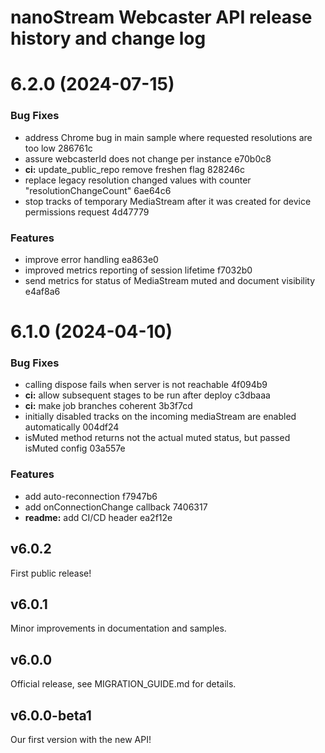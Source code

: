 # nanoStream Webcaster API release history and change log

# 6.2.0 (2024-07-15)


### Bug Fixes

* address Chrome bug in main sample where requested resolutions are too low 286761c
* assure webcasterId does not change per instance e70b0c8
* **ci:** update_public_repo remove freshen flag 828246c
* replace legacy resolution changed values with counter "resolutionChangeCount" 6ae64c6
* stop tracks of temporary MediaStream after it was created for device permissions request 4d47779


### Features

* improve error handling ea863e0
* improved metrics reporting of session lifetime f7032b0
* send metrics for status of MediaStream muted and document visibility e4af8a6

# 6.1.0 (2024-04-10)


### Bug Fixes

* calling dispose fails when server is not reachable 4f094b9
* **ci:** allow subsequent stages to be run after deploy c3dbaaa
* **ci:** make job branches coherent 3b3f7cd
* initially disabled tracks on the incoming mediaStream are enabled automatically 004df24
* isMuted method returns not the actual muted status, but passed isMuted config 03a557e


### Features

* add auto-reconnection f7947b6
* add onConnectionChange callback 7406317
* **readme:** add CI/CD header ea2f12e

## v6.0.2

First public release!

## v6.0.1

Minor improvements in documentation and samples.

## v6.0.0

Official release, see MIGRATION_GUIDE.md for details.

## v6.0.0-beta1

Our first version with the new API!
